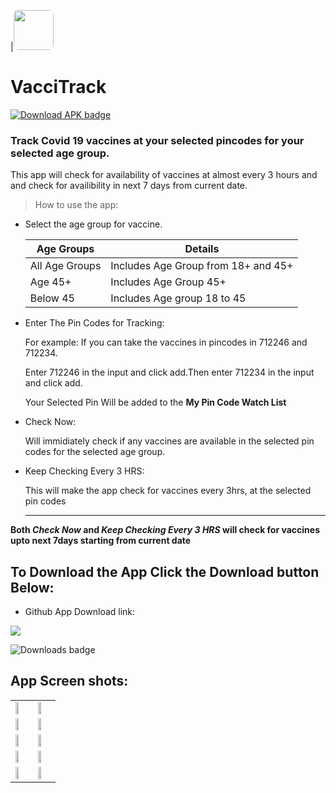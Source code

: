 |<img src="https://i.imgur.com/sY6DQVj.png" width="64" height="64" style="border-radius:8px"/> 
# VacciTrack
<a href="https://github.com/NeilSayok/VacciTrack/releases/latest/download/VacciTrack.apk" target="_blank" download="myimage">![Download APK badge](https://img.shields.io/badge/dynamic/json?color=blue&label=Download%20APK&query=%24.assets%5B0%5D.name&url=https%3A%2F%2Fapi.github.com%2Frepos%2FNeilSayok%2FVacciTrack%2Freleases%2Flatest?style=flat-square&logo=android)</a>
### Track Covid 19 vaccines at your selected pincodes for your selected age group.

This app will check for availability of vaccines at almost every 3 hours and and check for availibility in next 7 days from current date.

> How to use the app:

- Select the age group for vaccine.

  |Age Groups|Details|
  | ----------- | ----------- |
  |All Age Groups| Includes Age Group from 18+ and 45+|
  |Age 45+|Includes Age Group 45+|
  |Below 45|Includes Age group 18 to 45|

- Enter The Pin Codes for Tracking:

  For example: If you can take the vaccines in pincodes in 712246 and 712234.
  
  Enter 712246 in the input and click add.Then enter 712234 in the input and click add.
  
  Your Selected Pin Will be added to the **My Pin Code Watch List**
  
- Check Now:
  
  Will immidiately check if any vaccines are available in the selected pin codes for the selected age group.
  
- Keep Checking Every 3 HRS:

  This will make the app check for vaccines every 3hrs, at the selected pin codes
  
  ---
  
 **Both  *Check Now* and  *Keep Checking Every 3 HRS* will check for vaccines upto next 7days starting from current date**
 
 ## To Download the App Click the Download button Below:

- Github App Download link:

 <a href="https://github.com/NeilSayok/VacciTrack/releases/latest/download/VacciTrack.apk" target="_blank" download="myimage"><img src="https://i.imgur.com/30zfihX.png" /></a>

![Downloads badge](https://img.shields.io/badge/dynamic/json?color=brightgreen&label=Downloads&query=%24.assets%5B0%5D.download_count&url=https%3A%2F%2Fapi.github.com%2Frepos%2FNeilSayok%2FVacciTrack%2Freleases%2Flatest)







## App Screen shots:
|||
| ----------- | ----------- |
|<img style="width:50%;height:auto;" src="https://i.imgur.com/etgoUE7.png" />|<img style="width:50%;height:auto;" src="https://i.imgur.com/G0FKrFS.png" />|
|<img style="width:50%;height:auto;"  src="https://i.imgur.com/rPC9Qm6.png" />|<img style="width:50%;height:auto;"  src="https://i.imgur.com/gRtopWr.png" />|
|<img style="width:50%;height:auto;" src="https://i.imgur.com/wwmMHxo.png" />|<img style="width:50%;height:auto;"  src="https://i.imgur.com/ZoxNi1L.png" />|
|<img style="width:50%;height:auto;" src="https://i.imgur.com/WpZhiFV.png" />|<img style="width:50%;height:auto;"  src="https://i.imgur.com/Gws0M8n.png" />|
|<img style="width:50%;height:auto;" src="https://i.imgur.com/cUAYkQl.png" />|<img style="width:50%;height:auto;" src="https://i.imgur.com/IOtW9IS.png" />|
















 

